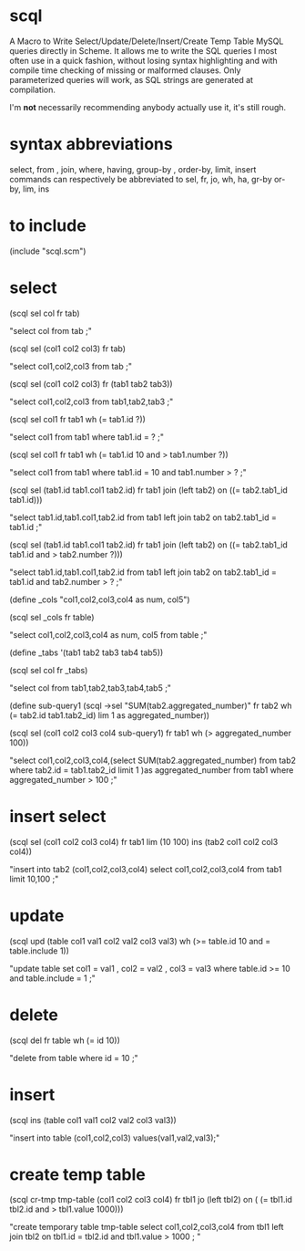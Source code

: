 # scql

A Macro to Write Select/Update/Delete/Insert/Create Temp Table MySQL queries directly in Scheme. It allows me to write the SQL queries I most often use in a quick fashion, without losing syntax highlighting and with compile time checking of missing or malformed clauses. Only parameterized queries will work, as SQL strings are generated at compilation.

I'm **not** necessarily recommending anybody actually use it, it's still rough.

# syntax abbreviations
select, from , join, where, having, group-by , order-by, limit, insert commands can respectively be abbreviated to
sel, fr, jo, wh, ha, gr-by or-by, lim, ins


# to include  

(include "scql.scm")

# select

(scql sel col fr tab)

"select col from tab  ;"

(scql sel (col1 col2 col3) fr tab)

"select col1,col2,col3 from tab  ;"

(scql sel (col1 col2 col3) fr (tab1 tab2 tab3))

"select col1,col2,col3 from tab1,tab2,tab3  ;"

(scql sel col1 fr tab1 wh (= tab1.id ?))

"select col1 from tab1   where tab1.id = ? ;"

(scql sel col1 fr tab1 wh (= tab1.id 10 and > tab1.number ?)) 

"select col1 from tab1     where tab1.id = 10  and  tab1.number > ? ;"

(scql sel (tab1.id tab1.col1 tab2.id) fr tab1 join (left tab2) on ((= tab2.tab1_id tab1.id)))

"select tab1.id,tab1.col1,tab2.id from tab1  left join tab2  on tab2.tab1_id = tab1.id   ;"

(scql sel (tab1.id tab1.col1 tab2.id) fr tab1 join (left tab2) on ((= tab2.tab1_id tab1.id and > tab2.number ?)))

"select tab1.id,tab1.col1,tab2.id from tab1  left join tab2  on tab2.tab1_id = tab1.id  and tab2.number > ?   ;"

(define _cols "col1,col2,col3,col4 as num, col5") 

(scql sel _cols fr table)

"select col1,col2,col3,col4 as num, col5 from table  ;"

(define _tabs '(tab1 tab2 tab3 tab4 tab5)) 

(scql sel col fr _tabs)

"select col from tab1,tab2,tab3,tab4,tab5  ;"

(define sub-query1 (scql ->sel "SUM(tab2.aggregated_number)" fr tab2 wh (= tab2.id tab1.tab2_id) lim 1 as aggregated_number)) 

(scql sel (col1 col2 col3 col4 sub-query1) fr tab1 wh (> aggregated_number 100))

"select col1,col2,col3,col4,(select SUM(tab2.aggregated_number) from tab2   where tab2.id = tab1.tab2_id limit 1 )as aggregated_number  from tab1   where aggregated_number > 100 ;"

# insert select

(scql sel (col1 col2 col3 col4) fr tab1 lim (10 100) ins (tab2 col1 col2 col3 col4))

"insert into tab2 (col1,col2,col3,col4) select col1,col2,col3,col4 from tab1  limit 10,100 ;"

# update
(scql upd (table col1 val1 col2 val2 col3 val3) wh (>= table.id 10 and = table.include 1))

"update table  set   col1 = val1 , col2 = val2 , col3 = val3     where table.id >= 10  and  table.include = 1 ;"

# delete

(scql del fr table wh (= id 10))

"delete from table where id = 10 ;"

# insert

(scql ins (table col1 val1 col2 val2 col3 val3))

"insert into table (col1,col2,col3)  values(val1,val2,val3);"

# create temp table
(scql cr-tmp tmp-table (col1 col2 col3 col4) fr tbl1 jo (left tbl2) on ( (= tbl1.id tbl2.id and > tbl1.value 1000)))

"create temporary table tmp-table select col1,col2,col3,col4 from tbl1  left join tbl2  on tbl1.id = tbl2.id  and tbl1.value > 1000   ; "

